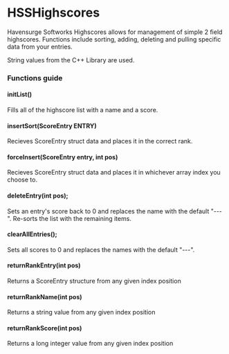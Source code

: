 # HSSHighscores
Havensurge Softworks Highscores allows for management of simple 2 field highscores. Functions include sorting, adding, deleting and pulling specific data from your entries.

String values from the <string> C++ Library are used.

### Functions guide

#### initList()
Fills all of the highscore list with a name and a score.

#### insertSort(ScoreEntry ENTRY)
Recieves ScoreEntry struct data and places it in the correct rank.

#### forceInsert(ScoreEntry entry, int pos)
Recieves ScoreEntry struct data and places it in whichever array index you choose to.

#### deleteEntry(int pos);
Sets an entry's score back to 0 and replaces the name with the default "---". Re-sorts the list with the remaining items.

#### clearAllEntries();
Sets all scores to 0 and replaces the names with the default "---".

#### returnRankEntry(int pos)
Returns a ScoreEntry structure from any given index position

#### returnRankName(int pos)
Returns a string value from any given index position

#### returnRankScore(int pos)
Returns a long integer value from any given index position
